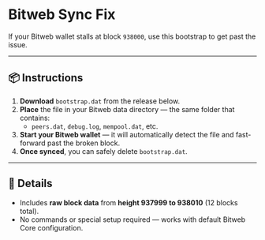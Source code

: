 # Bitweb Sync Fix

If your Bitweb wallet stalls at block `938000`, use this bootstrap to get past the issue.

---

## 📦 Instructions

1. **Download** `bootstrap.dat` from the release below.  
2. **Place** the file in your Bitweb data directory — the same folder that contains:
   - `peers.dat`, `debug.log`, `mempool.dat`, etc.
3. **Start your Bitweb wallet** — it will automatically detect the file and fast-forward past the broken block.
4. **Once synced**, you can safely delete `bootstrap.dat`.

---

## 🧱 Details

- Includes **raw block data** from **height 937999 to 938010** (12 blocks total).
- No commands or special setup required — works with default Bitweb Core configuration.
